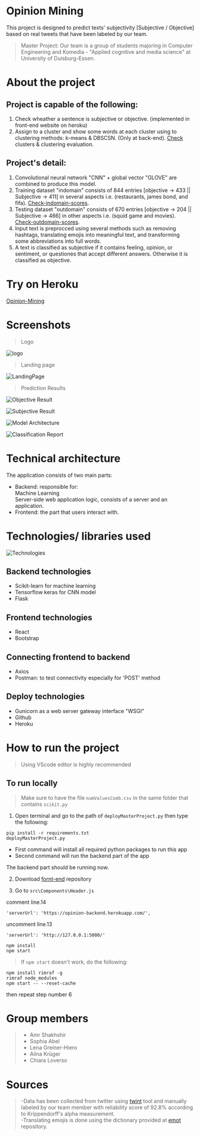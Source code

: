 # Opinion Mining
This project is designed to predict texts' subjectivity [Subjective / Objective] based on real tweets that have been labeled by our team.
> Master Project: Our team is a group of students majoring in Computer Engineering and Komedia - "Applied cognitive and media science" at University of Duisburg-Essen.

# About the project
## Project is capable of the following:
1. Check wheather a sentence is subjective or objective. (implemented in front-end website on heroku)
2. Assign to a cluster and show some words at each cluster using to clustering methods: k-means & DBSCSN. (Only at back-end). [Check](https://github.com/AmrShakhshirUDE/opinionMining/blob/main/mastergLove.ipynb) clusters & clustering evaluation.
## Project's detail:
1. Convolutional neural network "CNN" + global vector "GLOVE" are combined to produce this model.
2. Training dataset "indomain" consists of 844 entries [objective -> 433 || Subjective -> 411] in several aspects i.e. (restaurants, james bond, and fifa). [Check-indomain-scores](https://github.com/AmrShakhshirUDE/opinionMining/blob/main/images/indomainScores.png).
3. Testing dataset "outdomain" consists of 670 entries [objective -> 204 || Subjective -> 466] in other aspects i.e. (squid game and movies). [Check-outdomain-scores](https://github.com/AmrShakhshirUDE/opinionMining/blob/main/images/outdomainScores.png).
4. Input text is preprocced using several methods such as removing hashtags, translating emojis into meaningful text, and transforming some abbreviations into full words.
5. A text is classified as subjective if it contains feeling, opinion, or sentiment, or questiones that accept different answers. Otherwise it is classified as objective.

# Try on Heroku
[Opinion-Mining](https://opinion-mining-ude.herokuapp.com/)

<!-- # Live Demo
[Live demo and screenshots](https://www.youtube.com/watch?v=USe6Ot3qFys) -->

# Screenshots
>Logo

![logo](https://github.com/AmrShakhshirUDE/opinionMining/blob/main/images/logo.png)

>Landing page

![LandingPage](https://github.com/AmrShakhshirUDE/opinionMining/blob/main/images/LandingPage.png)

>Prediction Results

![Objective Result](https://github.com/AmrShakhshirUDE/opinionMining/blob/main/images/objectiveResult.png)

![Subjective Result](https://github.com/AmrShakhshirUDE/opinionMining/blob/main/images/subjectiveResult.png)

![Model Architecture](https://github.com/AmrShakhshirUDE/opinionMining/blob/main/images/modelNodes.png)

![Classification Report](https://github.com/AmrShakhshirUDE/opinionMining/blob/main/images/classificationReport.png)

# Technical architecture
The application consists of two main parts:
* Backend: responsible for: <br />Machine Learning <br />Server-side web application logic, consists of a server and an application.
* Frontend: the part that users interact with.

# Technologies/ libraries used
![Technologies](https://github.com/AmrShakhshirUDE/opinionMining/blob/main/images/technologies.png)
## Backend technologies
* Scikit-learn for machine learning
* Tensorflow keras for CNN model
* Flask
## Frontend technologies
* React
* Bootstrap
## Connecting frontend to backend
* Axios
* Postman: to test connectivity especially for 'POST' method
## Deploy technologies
* Gunicorn as a web server gateway interface "WSGI"
* Github
* Heroku

# How to run the project
> Using VScode editor is highly recommended

## To run locally
> Make sure to have the file `numValuesComb.csv` in the same folder that contains `scikit.py`

1. Open terminal and go to the path of `deployMasterProject.py` then type the following:
```
pip install -r requirements.txt
deployMasterProject.py
```

* First command will install all required python packages to run this app <br />
* Second command will run the backend part of the app

The backend part should be running now.

2. Download [fornt-end](https://github.com/AmrShakhshirUDE/masterFron) repository 

3. Go to `src\Components\Header.js`

comment line.14

`'serverUrl': 'https://opinion-backend.herokuapp.com/',`

uncomment line.13

`'serverUrl': 'http://127.0.0.1:5000/'`

```
npm install
npm start
```

> If `npm start` doesn't work, do the following:
```
npm install rimraf -g
rimraf node_modules
npm start -- --reset-cache
```
then repeat step number 6



# Group members
> <ul><li>Amr Shakhshir</li> <li>Sophia Abel</li> <li>Lena Greiner-Hiero</li> <li>Alina Krüger</li> <li>Chiara Loverso</li></ul>

# Sources
> -Data has been collected from twitter using [twint](https://github.com/twintproject/twint) tool and manually labeled by our team member with reliability score of 92.8% according to Krippendorff's alpha measurement. <br/>-Translating emojis is done using the dictionary provided at [emot](https://github.com/NeelShah18/emot) repository.